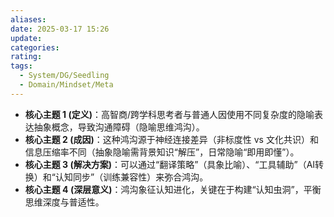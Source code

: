 ```yaml
---
aliases: 
date: 2025-03-17 15:26
update: 
categories: 
rating: 
tags:
  - System/DG/Seedling
  - Domain/Mindset/Meta
---
```


*   **核心主题 1 (定义)**：高智商/跨学科思考者与普通人因使用不同复杂度的隐喻表达抽象概念，导致沟通障碍（隐喻思维鸿沟）。
*   **核心主题 2 (成因)**：这种鸿沟源于神经连接差异（非标度性 vs 文化共识）和信息压缩率不同（抽象隐喻需背景知识“解压”，日常隐喻“即用即懂”）。
*   **核心主题 3 (解决方案)**：可以通过“翻译策略”（具象比喻）、“工具辅助”（AI转换）和“认知同步”（训练兼容性）来弥合鸿沟。
*   **核心主题 4 (深层意义)**：鸿沟象征认知进化，关键在于构建“认知虫洞”，平衡思维深度与普适性。
